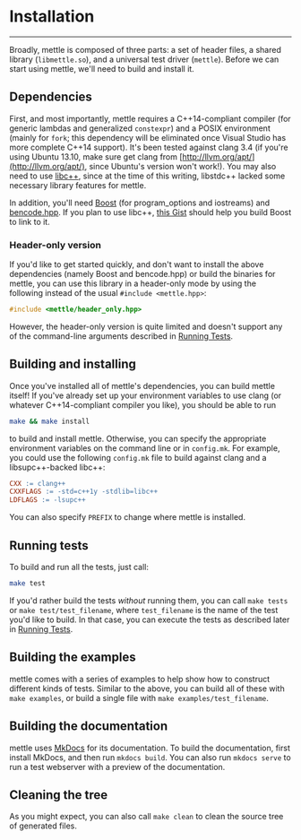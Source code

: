 # Installation
---

Broadly, mettle is composed of three parts: a set of header files, a shared
library (`libmettle.so`), and a universal test driver (`mettle`). Before we can
start using mettle, we'll need to build and install it.

## Dependencies

First, and most importantly, mettle requires a C++14-compliant compiler (for
generic lambdas and generalized `constexpr`) and a POSIX environment (mainly
for `fork`; this dependency will be eliminated once Visual Studio has more
complete C++14 support). It's been tested against clang 3.4 (if you're using
Ubuntu 13.10, make sure get clang from
[http://llvm.org/apt/](http://llvm.org/apt/), since Ubuntu's version won't
work!). You may also need to use [libc++](http://libcxx.llvm.org/), since at the
time of this writing, libstdc++ lacked some necessary library features for
mettle.

In addition, you'll need [Boost](http://www.boost.org/) (for program_options and
iostreams) and [bencode.hpp](https://github.com/jimporter/bencode.hpp). If
you plan to use libc++, [this Gist](https://gist.github.com/jimporter/10442880)
should help you build Boost to link to it.

### Header-only version

If you'd like to get started quickly, and don't want to install the above
dependencies (namely Boost and bencode.hpp) or build the binaries for mettle,
you can use this library in a header-only mode by using the following instead of
the usual `#include <mettle.hpp>`:

```c++
#include <mettle/header_only.hpp>
```

However, the header-only version is quite limited and doesn't support any of the
command-line arguments described in [Running Tests](running-tests.md).

## Building and installing

Once you've installed all of mettle's dependencies, you can build mettle itself!
If you've already set up your environment variables to use clang (or whatever
C++14-compliant compiler you like), you should be able to run

```sh
make && make install
```

to build and install mettle. Otherwise, you can specify
the appropriate environment variables on the command line or in `config.mk`. For
example, you could use the following `config.mk` file to build against clang and
a libsupc++-backed libc++:

```Makefile
CXX := clang++
CXXFLAGS := -std=c++1y -stdlib=libc++
LDFLAGS := -lsupc++
```

You can also specify `PREFIX` to change where mettle is installed.

## Running tests

To build and run all the tests, just call:

```sh
make test
```

If you'd rather build the tests *without* running them, you can call
`make tests` or `make test/test_filename`, where `test_filename` is the name of
the test you'd like to build. In that case, you can execute the tests as
described later in [Running Tests](running-tests.md).

## Building the examples

mettle comes with a series of examples to help show how to construct different
kinds of tests. Similar to the above, you can build all of these with
`make examples`, or build a single file with `make examples/test_filename`.

## Building the documentation

mettle uses [MkDocs](http://www.mkdocs.org/) for its documentation. To build the
documentation, first install MkDocs, and then run `mkdocs build`. You can also
run `mkdocs serve` to run a test webserver with a preview of the documentation.

## Cleaning the tree

As you might expect, you can also call `make clean` to clean the source tree of
generated files.

